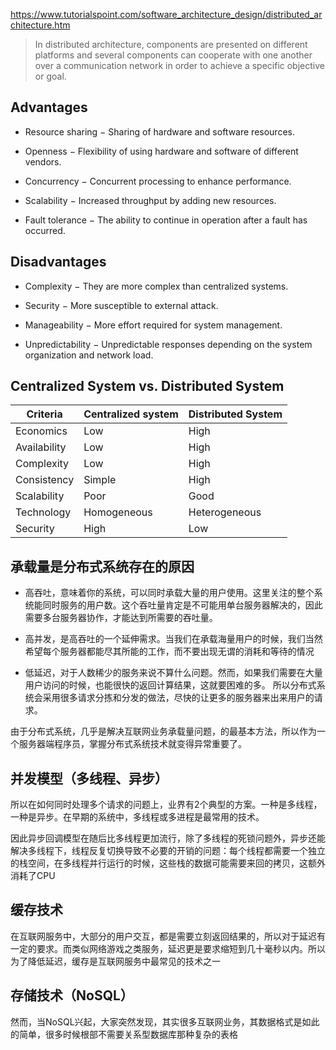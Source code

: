 https://www.tutorialspoint.com/software_architecture_design/distributed_architecture.htm

> In distributed architecture, components are presented on different platforms and several components can cooperate with one another over a communication network in order to achieve a specific objective or goal.

## Advantages
* Resource sharing − Sharing of hardware and software resources.

* Openness − Flexibility of using hardware and software of different vendors.

* Concurrency − Concurrent processing to enhance performance.

* Scalability − Increased throughput by adding new resources.

* Fault tolerance − The ability to continue in operation after a fault has occurred.

## Disadvantages
* Complexity − They are more complex than centralized systems.

* Security − More susceptible to external attack.

* Manageability − More effort required for system management.

* Unpredictability − Unpredictable responses depending on the system organization and network load.

## Centralized System vs. Distributed System
| Criteria | Centralized system | Distributed System |
| ------ 		| ------ 		| ------ 			|
| Economics 	|	Low 		|	High 			|
| Availability  |	Low 		|	High 			|
| Complexity 	|	Low 		|	High 			|
| Consistency 	|	Simple 		|	High 			|
| Scalability 	|	Poor 		|	Good 			|
| Technology 	|	Homogeneous |	Heterogeneous 	|
| Security 		|	High 		|	Low 			|

## 承载量是分布式系统存在的原因
* 高吞吐，意味着你的系统，可以同时承载大量的用户使用。这里关注的整个系统能同时服务的用户数。这个吞吐量肯定是不可能用单台服务器解决的，因此需要多台服务器协作，才能达到所需要的吞吐量。

* 高并发，是高吞吐的一个延伸需求。当我们在承载海量用户的时候，我们当然希望每个服务器都能尽其所能的工作，而不要出现无谓的消耗和等待的情况

* 低延迟，对于人数稀少的服务来说不算什么问题。然而，如果我们需要在大量用户访问的时候，也能很快的返回计算结果，这就要困难的多。
所以分布式系统会采用很多请求分拣和分发的做法，尽快的让更多的服务器来出来用户的请求。

由于分布式系统，几乎是解决互联网业务承载量问题，的最基本方法，所以作为一个服务器端程序员，掌握分布式系统技术就变得异常重要了。

## 并发模型（多线程、异步）
所以在如何同时处理多个请求的问题上，业界有2个典型的方案。一种是多线程，一种是异步。在早期的系统中，多线程或多进程是最常用的技术。

因此异步回调模型在随后比多线程更加流行，除了多线程的死锁问题外，异步还能解决多线程下，线程反复切换导致不必要的开销的问题：每个线程都需要一个独立的栈空间，在多线程并行运行的时候，这些栈的数据可能需要来回的拷贝，这额外消耗了CPU

## 缓存技术
在互联网服务中，大部分的用户交互，都是需要立刻返回结果的，所以对于延迟有一定的要求。而类似网络游戏之类服务，延迟更是要求缩短到几十毫秒以内。所以为了降低延迟，缓存是互联网服务中最常见的技术之一

## 存储技术（NoSQL）
然而，当NoSQL兴起，大家突然发现，其实很多互联网业务，其数据格式是如此的简单，很多时候根部不需要关系型数据库那种复杂的表格



